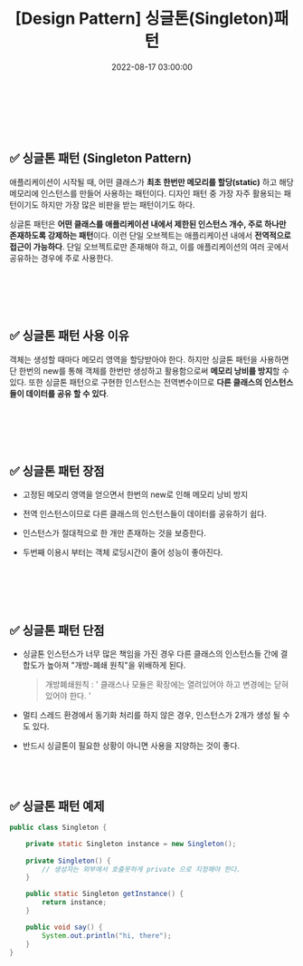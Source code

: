 ﻿---
permalink: /2022-08-17-싱글톤(Singleton)패턴/
published: true
title: "[Design Pattern] 싱글톤(Singleton)패턴 "
date: 2022-08-17 03:00:00
toc: true
toc_sticky: true
toc_label: "싱글톤(Singleton)패턴"
categories:
- 디자인 패턴
tags:
- 디자인 패턴
- Design Pattern
- 생성 패턴
---
<br><br><br>

## ✅ 싱글톤 패턴 (Singleton Pattern)
애플리케이션이 시작될 때, 어떤 클래스가 **최초 한번만 메모리를 할당(static)** 하고 해당 메모리에 인스턴스를 만들어 사용하는 패턴이다. 디자인 패턴 중 가장 자주 활용되는 패턴이기도 하지만 가장 많은 비판을 받는 패턴이기도 하다.

싱글톤 패턴은 **어떤 클래스를 애플리케이션 내에서 제한된 인스턴스 개수, 주로 하나만 존재하도록 강제하는 패턴**이다. 이런 단일 오브젝트는 애플리케이션 내에서 **전역적으로 접근이 가능하다**. 단일 오브젝트로만 존재해야 하고, 이를 애플리케이션의 여러 곳에서 공유하는 경우에 주로 사용한다. 

<br><br><br><br>

## ✅ 싱글톤 패턴 사용 이유
객체는 생성할 때마다 메모리 영역을 할당받아야 한다. 하지만 싱글톤 패턴을 사용하면 단 한번의 new를 통해 객체를 한번만 생성하고 활용함으로써 **메모리 낭비를 방지**할 수 있다. 또한 싱글톤 패턴으로 구현한 인스턴스는 전역변수이므로 **다른 클래스의 인스턴스들이 데이터를 공유 할 수 있다**.

<br><br><br><br>

## ✅ 싱글톤 패턴 장점
- 고정된 메모리 영역을 얻으면서 한번의 new로 인해 메모리 낭비 방지

- 전역 인스턴스이므로 다른 클래스의 인스턴스들이 데이터를 공유하기 쉽다.

- 인스턴스가 절대적으로 한 개만 존재하는 것을 보증한다.

- 두번째 이용시 부터는 객체 로딩시간이 줄어 성능이 좋아진다.

<br><br><br><br>

## ✅ 싱글톤 패턴 단점
- 싱글톤 인스턴스가 너무 많은 책임을 가진 경우 다른 클래스의 인스턴스들 간에 결합도가 높아져 "개방-폐쇄 원칙"을 위배하게 된다.
	> 개방폐쇄원칙 : ' 클래스나 모듈은 확장에는 열려있어야 하고 변경에는 닫혀있어야 한다. ' 

- 멀티 스레드 환경에서 동기화 처리를 하지 않은 경우, 인스턴스가 2개가 생성 될 수도 있다.

- 반드시 싱글톤이 필요한 상황이 아니면 사용을 지양하는 것이 좋다.
<br><br><br><br>

## ✅ 싱글톤 패턴 예제
```java
public class Singleton {

    private static Singleton instance = new Singleton();
    
    private Singleton() {
        // 생성자는 외부에서 호출못하게 private 으로 지정해야 한다.
    }

    public static Singleton getInstance() {
        return instance;
    }

    public void say() {
        System.out.println("hi, there");
    }
}
```
